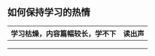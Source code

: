 ## 如何保持学习的热情

| 学习枯燥，内容篇幅较长，学不下 | 读出声  |
| --------------- | ---- |
|                 |      |
|                 |      |
|                 |      |

